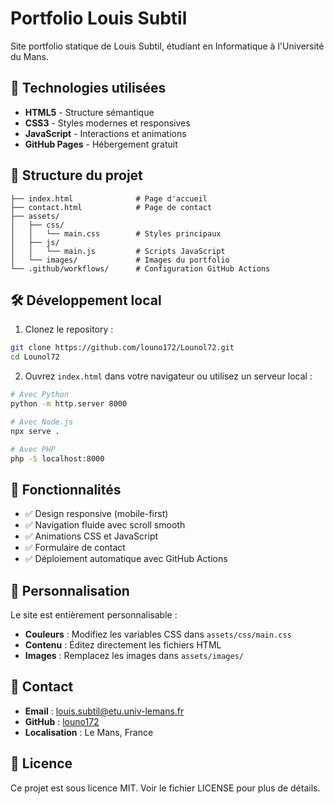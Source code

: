 # Portfolio Louis Subtil

Site portfolio statique de Louis Subtil, étudiant en Informatique à l'Université du Mans.

## 🚀 Technologies utilisées

- **HTML5** - Structure sémantique
- **CSS3** - Styles modernes et responsives
- **JavaScript** - Interactions et animations
- **GitHub Pages** - Hébergement gratuit

## 📁 Structure du projet

```
├── index.html              # Page d'accueil
├── contact.html            # Page de contact
├── assets/
│   ├── css/
│   │   └── main.css        # Styles principaux
│   ├── js/
│   │   └── main.js         # Scripts JavaScript
│   └── images/             # Images du portfolio
└── .github/workflows/      # Configuration GitHub Actions
```

## 🛠️ Développement local

1. Clonez le repository :
```bash
git clone https://github.com/louno172/Lounol72.git
cd Lounol72
```

2. Ouvrez `index.html` dans votre navigateur ou utilisez un serveur local :
```bash
# Avec Python
python -m http.server 8000

# Avec Node.js
npx serve .

# Avec PHP
php -S localhost:8000
```

## 📱 Fonctionnalités

- ✅ Design responsive (mobile-first)
- ✅ Navigation fluide avec scroll smooth
- ✅ Animations CSS et JavaScript
- ✅ Formulaire de contact
- ✅ Déploiement automatique avec GitHub Actions

## 🎨 Personnalisation

Le site est entièrement personnalisable :

- **Couleurs** : Modifiez les variables CSS dans `assets/css/main.css`
- **Contenu** : Éditez directement les fichiers HTML
- **Images** : Remplacez les images dans `assets/images/`

## 📧 Contact

- **Email** : louis.subtil@etu.univ-lemans.fr
- **GitHub** : [louno172](https://github.com/louno172)
- **Localisation** : Le Mans, France

## 📄 Licence

Ce projet est sous licence MIT. Voir le fichier LICENSE pour plus de détails.
